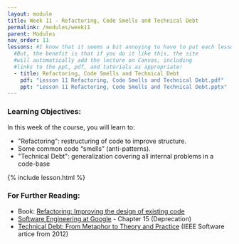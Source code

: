 ```yaml
---
layout: module
title: Week 11 - Refactoring, Code Smells and Technical Debt
permalink: /modules/week11
parent: Modules
nav_order: 11 
lessons: #I know that it seems a bit annoying to have to put each lesson in the yaml header like this...
  #But, the benefit is that if you do it like this, the site
  #will automatically add the lecture on Canvas, including
  #links to the ppt, pdf, and tutorials as appropriate!
  - title: Refactoring, Code Smells and Technical Debt
    pdf: "Lesson 11 Refactoring, Code Smells and Technical Debt.pdf"
    ppt: "Lesson 11 Refactoring, Code Smells and Technical Debt.pptx"
---
```


### Learning Objectives:

In this week of the course, you will learn to:
* "Refactoring": restructuring of code to improve structure.
* Some common code “smells” (anti-patterns).
* "Technical Debt": generalization covering all internal problems in a code-base

{% include lesson.html %}

### For Further Reading:

* Book: [Refactoring: Improving the design of existing code](https://learning.oreilly.com/library/view/refactoring-improving-the/9780134757681/)
* [Software Engineering at Google](https://learning.oreilly.com/library/view/software-engineering-at/9781492082781/ch15.html) - Chapter 15 (Deprecation)
* [Technical Debt: From Metaphor to Theory and Practice](https://resources.sei.cmu.edu/asset_files/WhitePaper/2012_019_001_58818.pdf) (IEEE Software artice from 2012)

